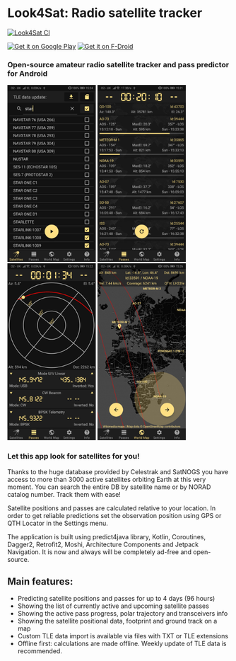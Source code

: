 # Look4Sat: Radio satellite tracker

[![Look4Sat CI](https://github.com/rt-bishop/Look4Sat/actions/workflows/main.yml/badge.svg)](https://github.com/rt-bishop/Look4Sat/actions/workflows/main.yml)

[<img src="https://play.google.com/intl/en_gb/badges/static/images/badges/en_badge_web_generic.png" alt="Get it on Google Play" height="80">](https://play.google.com/store/apps/details?id=com.rtbishop.look4sat)
[<img src="https://fdroid.gitlab.io/artwork/badge/get-it-on.png" alt="Get it on F-Droid" height="80">](https://f-droid.org/packages/com.rtbishop.look4sat/)

### Open-source amateur radio satellite tracker and pass predictor for Android

<p float="left">
<img src="fastlane/metadata/android/en-US/images/phoneScreenshots/1.png" width="200"/>
<img src="fastlane/metadata/android/en-US/images/phoneScreenshots/2.png" width="200"/>
<img src="fastlane/metadata/android/en-US/images/phoneScreenshots/3.png" width="200"/>
<img src="fastlane/metadata/android/en-US/images/phoneScreenshots/4.png" width="200">
</p>

### Let this app look for satellites for you!

Thanks to the huge database provided by Celestrak and SatNOGS you have access to more than 3000
active satellites orbiting Earth at this very moment. You can search the entire DB by satellite
name or by NORAD catalog number. Track them with ease!

Satellite positions and passes are calculated relative to your location. In order to get reliable
predictions set the observation position using GPS or QTH Locator in the Settings menu.

The application is built using predict4java library, Kotlin, Coroutines, Dagger2, Retrofit2, Moshi,
Architecture Components and Jetpack Navigation. It is now and always will be completely ad-free
and open-source.

## Main features:

*  Predicting satellite positions and passes for up to 4 days (96 hours)
*  Showing the list of currently active and upcoming satellite passes
*  Showing the active pass progress, polar trajectory and transceivers info
*  Showing the satellite positional data, footprint and ground track on a map
*  Custom TLE data import is available via files with TXT or TLE extensions
*  Offline first: calculations are made offline. Weekly update of TLE data is recommended.
